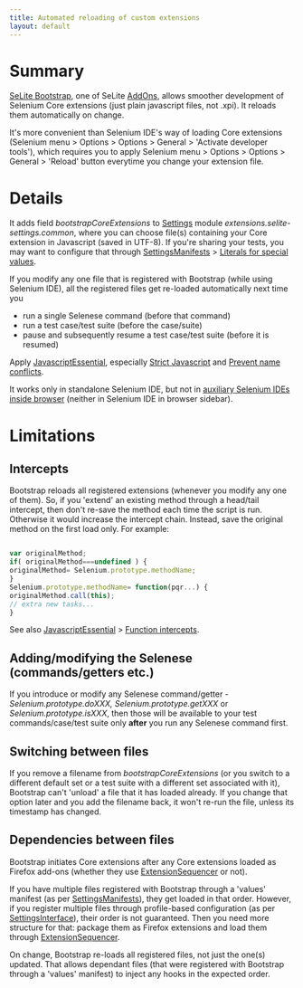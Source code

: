 ```yaml
---
title: Automated reloading of custom extensions
layout: default
---
```


# Summary #
[SeLite Bootstrap](https://addons.mozilla.org/en-US/firefox/addon/SeLite-Bootstrap/versions/), one of SeLite [AddOns](AddOns), allows smoother development of Selenium Core extensions (just plain javascript files, not .xpi). It reloads them automatically on change.

It's more convenient than Selenium IDE's way of loading Core extensions (Selenium menu > Options > Options > General > 'Activate developer tools'), which requires you to apply Selenium menu > Options > Options > General > 'Reload' button everytime you change your extension file.

# Details #
It adds field _bootstrapCoreExtensions_ to [Settings](Settings) module _extensions.selite-settings.common_, where you can choose file(s) containing your Core extension in Javascript (saved in UTF-8). If you're sharing your tests, you may want to configure that through [SettingsManifests](SettingsManifests) > [Literals for special values](SettingsManifests#literals-for-special-values).

If you modify any one file that is registered with Bootstrap (while using Selenium IDE), all the registered files get re-loaded automatically next time you

  * run a single Selenese command (before that command)
  * run a test case/test suite (before the case/suite)
  * pause and subsequently resume a test case/test suite (before it is resumed)

Apply [JavascriptEssential](JavascriptEssential), especially [Strict Javascript](JavascriptEssential#strict-javascript) and [Prevent name conflicts](JavascriptEssential#prevent-name-conflicts).

It works only in standalone Selenium IDE, but not in [auxiliary Selenium IDEs inside browser](SeleniumIDE#auxiliary-selenium-ides-inside_browser) (neither in Selenium IDE in browser sidebar).

# Limitations #

## Intercepts ##
Bootstrap reloads all registered extensions (whenever you modify any one of them). So, if you 'extend' an existing method through a head/tail intercept, then don't re-save the method each time the script is run. Otherwise it would increase the intercept chain. Instead, save the original method on the first load only. For example:

```js

var originalMethod;
if( originalMethod===undefined ) {
originalMethod= Selenium.prototype.methodName;
}
Selenium.prototype.methodName= function(pqr...) {
originalMethod.call(this);
// extra new tasks...
}
```
See also [JavascriptEssential](JavascriptEssential) > [Function intercepts](JavascriptEssential#function-intercepts).

## Adding/modifying the Selenese (commands/getters etc.) ##
If you introduce or modify any Selenese command/getter - _Selenium.prototype.doXXX, Selenium.prototype.getXXX_ or _Selenium.prototype.isXXX_, then those will be available to your test commands/case/test suite only **after** you run any Selenese command first. <!-- TODO don't know why -->

## Switching between files ##
If you remove a filename from _bootstrapCoreExtensions_ (or you switch to a different default set or a test suite with a different set associated with it), Bootstrap can't 'unload' a file that it has loaded already. If you change that option later and you add the filename back, it won't re-run the file, unless its timestamp has changed.

## Dependencies between files ##
Bootstrap initiates Core extensions after any Core extensions loaded as Firefox add-ons (whether they use [ExtensionSequencer](ExtensionSequencer) or not).

If you have multiple files registered with Bootstrap through a 'values' manifest (as per [SettingsManifests](SettingsManifests)), they get loaded in that order. However, if you register multiple files through profile-based configuration (as per [SettingsInterface](SettingsInterface)), their order is not guaranteed. Then you need more structure for that: package them as Firefox extensions and load them through [ExtensionSequencer](ExtensionSequencer).

On change, Bootstrap re-loads all registered files, not just the one(s) updated. That allows dependant files (that were registered with Bootstrap through a 'values' manifest) to inject any hooks in the expected order.